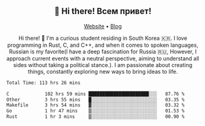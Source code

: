 <h2 align="center">👋 Hi there! Всем привет!</h2>
<p align="center">
  <a href="https://urdekcah.ru">Website</a> •
  <a href="https://urdekcah.blog">Blog</a>
</p>

<p align="center">
  Hi there! 👋 I'm a curious student residing in South Korea 🇰🇷. I love programming in Rust, C, and C++, and when it comes to spoken languages, Russian is my favorite(I have a deep fascination for Russia 🇷🇺, However, I approach current events with a neutral perspective, aiming to understand all sides without taking a political stance.). I am passionate about creating things, constantly exploring new ways to bring ideas to life.
</p>

<!--START_SECTION:waka-->

```txt
Total Time: 113 hrs 26 mins

C             102 hrs 59 mins ██████████████████████░░░   87.76 %
Other         3 hrs 55 mins   █░░░░░░░░░░░░░░░░░░░░░░░░   03.35 %
Makefile      3 hrs 54 mins   ▓░░░░░░░░░░░░░░░░░░░░░░░░   03.32 %
Go            1 hr 47 mins    ▒░░░░░░░░░░░░░░░░░░░░░░░░   01.53 %
Rust          1 hr 3 mins     ▒░░░░░░░░░░░░░░░░░░░░░░░░   00.90 %
```

<!--END_SECTION:waka-->

<!--
**urdekcah/urdekcah** is a ✨ _special_ ✨ repository because its `README.md` (this file) appears on your GitHub profile.

Here are some ideas to get you started:

- 🔭 I’m currently working on ...
- 🌱 I’m currently learning ...
- 👯 I’m looking to collaborate on ...
- 🤔 I’m looking for help with ...
- 💬 Ask me about ...
- 📫 How to reach me: ...
- 😄 Pronouns: ...
- ⚡ Fun fact: ...
-->
